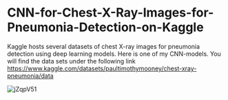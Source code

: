 # CNN-for-Chest-X-Ray-Images-for-Pneumonia-Detection-on-Kaggle
Kaggle hosts several datasets of chest X-ray images for pneumonia detection using deep learning models. Here is one of my CNN-models.
You will find the data sets under the following link https://www.kaggle.com/datasets/paultimothymooney/chest-xray-pneumonia/data

![jZqpV51](https://github.com/MK2345/CNN-for-Chest-X-Ray-Images-for-Pneumonia-Detection-on-Kaggle/assets/24621381/77d1fe6d-33c6-4eeb-96c0-544715af723d)
